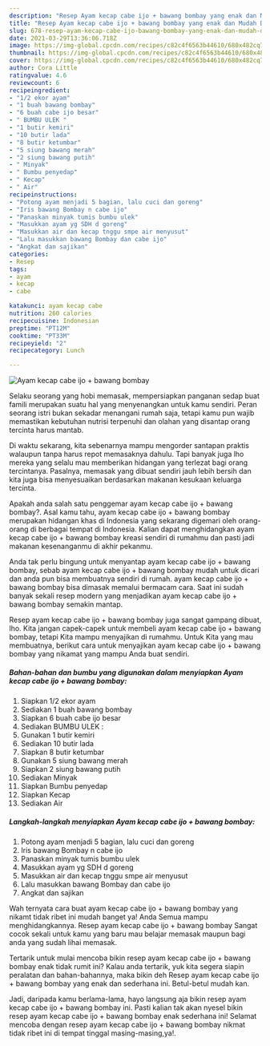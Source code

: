 ```yaml
---
description: "Resep Ayam kecap cabe ijo + bawang bombay yang enak dan Mudah Dibuat"
title: "Resep Ayam kecap cabe ijo + bawang bombay yang enak dan Mudah Dibuat"
slug: 678-resep-ayam-kecap-cabe-ijo-bawang-bombay-yang-enak-dan-mudah-dibuat
date: 2021-03-29T13:36:06.718Z
image: https://img-global.cpcdn.com/recipes/c82c4f6563b44610/680x482cq70/ayam-kecap-cabe-ijo-bawang-bombay-foto-resep-utama.jpg
thumbnail: https://img-global.cpcdn.com/recipes/c82c4f6563b44610/680x482cq70/ayam-kecap-cabe-ijo-bawang-bombay-foto-resep-utama.jpg
cover: https://img-global.cpcdn.com/recipes/c82c4f6563b44610/680x482cq70/ayam-kecap-cabe-ijo-bawang-bombay-foto-resep-utama.jpg
author: Cora Little
ratingvalue: 4.6
reviewcount: 6
recipeingredient:
- "1/2 ekor ayam"
- "1 buah bawang bombay"
- "6 buah cabe ijo besar"
- " BUMBU ULEK "
- "1 butir kemiri"
- "10 butir lada"
- "8 butir ketumbar"
- "5 siung bawang merah"
- "2 siung bawang putih"
- " Minyak"
- " Bumbu penyedap"
- " Kecap"
- " Air"
recipeinstructions:
- "Potong ayam menjadi 5 bagian, lalu cuci dan goreng"
- "Iris bawang Bombay n cabe ijo"
- "Panaskan minyak tumis bumbu ulek"
- "Masukkan ayam yg SDH d goreng"
- "Masukkan air dan kecap tnggu smpe air menyusut"
- "Lalu masukkan bawang Bombay dan cabe ijo"
- "Angkat dan sajikan"
categories:
- Resep
tags:
- ayam
- kecap
- cabe

katakunci: ayam kecap cabe 
nutrition: 260 calories
recipecuisine: Indonesian
preptime: "PT12M"
cooktime: "PT33M"
recipeyield: "2"
recipecategory: Lunch

---
```



![Ayam kecap cabe ijo + bawang bombay](https://img-global.cpcdn.com/recipes/c82c4f6563b44610/680x482cq70/ayam-kecap-cabe-ijo-bawang-bombay-foto-resep-utama.jpg)

Selaku seorang yang hobi memasak, mempersiapkan panganan sedap buat famili merupakan suatu hal yang menyenangkan untuk kamu sendiri. Peran seorang istri bukan sekadar menangani rumah saja, tetapi kamu pun wajib memastikan kebutuhan nutrisi terpenuhi dan olahan yang disantap orang tercinta harus mantab.

Di waktu  sekarang, kita sebenarnya mampu mengorder santapan praktis walaupun tanpa harus repot memasaknya dahulu. Tapi banyak juga lho mereka yang selalu mau memberikan hidangan yang terlezat bagi orang tercintanya. Pasalnya, memasak yang dibuat sendiri jauh lebih bersih dan kita juga bisa menyesuaikan berdasarkan makanan kesukaan keluarga tercinta. 



Apakah anda salah satu penggemar ayam kecap cabe ijo + bawang bombay?. Asal kamu tahu, ayam kecap cabe ijo + bawang bombay merupakan hidangan khas di Indonesia yang sekarang digemari oleh orang-orang di berbagai tempat di Indonesia. Kalian dapat menghidangkan ayam kecap cabe ijo + bawang bombay kreasi sendiri di rumahmu dan pasti jadi makanan kesenanganmu di akhir pekanmu.

Anda tak perlu bingung untuk menyantap ayam kecap cabe ijo + bawang bombay, sebab ayam kecap cabe ijo + bawang bombay mudah untuk dicari dan anda pun bisa membuatnya sendiri di rumah. ayam kecap cabe ijo + bawang bombay bisa dimasak memalui bermacam cara. Saat ini sudah banyak sekali resep modern yang menjadikan ayam kecap cabe ijo + bawang bombay semakin mantap.

Resep ayam kecap cabe ijo + bawang bombay juga sangat gampang dibuat, lho. Kita jangan capek-capek untuk membeli ayam kecap cabe ijo + bawang bombay, tetapi Kita mampu menyajikan di rumahmu. Untuk Kita yang mau membuatnya, berikut cara untuk menyajikan ayam kecap cabe ijo + bawang bombay yang nikamat yang mampu Anda buat sendiri.

<!--inarticleads1-->

##### Bahan-bahan dan bumbu yang digunakan dalam menyiapkan Ayam kecap cabe ijo + bawang bombay:

1. Siapkan 1/2 ekor ayam
1. Sediakan 1 buah bawang bombay
1. Siapkan 6 buah cabe ijo besar
1. Sediakan  BUMBU ULEK :
1. Gunakan 1 butir kemiri
1. Sediakan 10 butir lada
1. Siapkan 8 butir ketumbar
1. Gunakan 5 siung bawang merah
1. Siapkan 2 siung bawang putih
1. Sediakan  Minyak
1. Siapkan  Bumbu penyedap
1. Siapkan  Kecap
1. Sediakan  Air




<!--inarticleads2-->

##### Langkah-langkah menyiapkan Ayam kecap cabe ijo + bawang bombay:

1. Potong ayam menjadi 5 bagian, lalu cuci dan goreng
1. Iris bawang Bombay n cabe ijo
1. Panaskan minyak tumis bumbu ulek
1. Masukkan ayam yg SDH d goreng
1. Masukkan air dan kecap tnggu smpe air menyusut
1. Lalu masukkan bawang Bombay dan cabe ijo
1. Angkat dan sajikan




Wah ternyata cara buat ayam kecap cabe ijo + bawang bombay yang nikamt tidak ribet ini mudah banget ya! Anda Semua mampu menghidangkannya. Resep ayam kecap cabe ijo + bawang bombay Sangat cocok sekali untuk kamu yang baru mau belajar memasak maupun bagi anda yang sudah lihai memasak.

Tertarik untuk mulai mencoba bikin resep ayam kecap cabe ijo + bawang bombay enak tidak rumit ini? Kalau anda tertarik, yuk kita segera siapin peralatan dan bahan-bahannya, maka bikin deh Resep ayam kecap cabe ijo + bawang bombay yang enak dan sederhana ini. Betul-betul mudah kan. 

Jadi, daripada kamu berlama-lama, hayo langsung aja bikin resep ayam kecap cabe ijo + bawang bombay ini. Pasti kalian tak akan nyesel bikin resep ayam kecap cabe ijo + bawang bombay enak sederhana ini! Selamat mencoba dengan resep ayam kecap cabe ijo + bawang bombay nikmat tidak ribet ini di tempat tinggal masing-masing,ya!.

